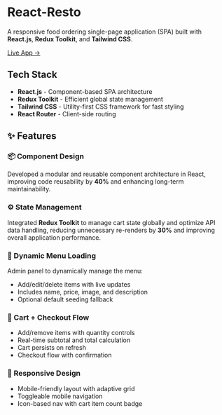 # React-Resto 
A responsive food ordering single-page application (SPA) built with **React.js**, **Redux Toolkit**, and **Tailwind CSS**.

[Live App →](https://react-resto-app.vercel.app)

## Tech Stack

- **React.js** - Component-based SPA architecture
- **Redux Toolkit** - Efficient global state management
- **Tailwind CSS** - Utility-first CSS framework for fast styling
- **React Router** - Client-side routing

## ✨ Features

### 📦 Component Design
Developed a modular and reusable component architecture in React, improving code reusability by **40%** and enhancing long-term maintainability.

### ⚙️ State Management
Integrated **Redux Toolkit** to manage cart state globally and optimize API data handling, reducing unnecessary re-renders by **30%** and improving overall application performance.

### 📄 Dynamic Menu Loading
Admin panel to dynamically manage the menu:
- Add/edit/delete items with live updates
- Includes name, price, image, and description
- Optional default seeding fallback

### 🛒 Cart + Checkout Flow
- Add/remove items with quantity controls
- Real-time subtotal and total calculation
- Cart persists on refresh
- Checkout flow with confirmation

### 📱 Responsive Design
- Mobile-friendly layout with adaptive grid
- Toggleable mobile navigation
- Icon-based nav with cart item count badge

